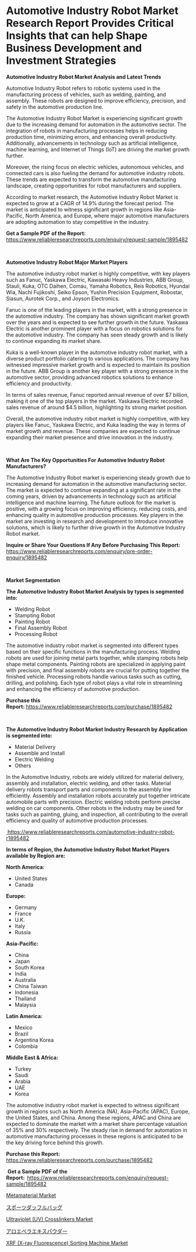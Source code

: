 <p><h1>Automotive Industry Robot Market Research Report Provides Critical Insights that can help Shape Business Development and Investment Strategies</h1></p><p><strong>Automotive Industry Robot Market Analysis and Latest Trends</strong></p>
<p><p>Automotive Industry Robot refers to robotic systems used in the manufacturing process of vehicles, such as welding, painting, and assembly. These robots are designed to improve efficiency, precision, and safety in the automotive production line.</p><p>The Automotive Industry Robot Market is experiencing significant growth due to the increasing demand for automation in the automotive sector. The integration of robots in manufacturing processes helps in reducing production time, minimizing errors, and enhancing overall productivity. Additionally, advancements in technology such as artificial intelligence, machine learning, and Internet of Things (IoT) are driving the market growth further.</p><p>Moreover, the rising focus on electric vehicles, autonomous vehicles, and connected cars is also fueling the demand for automotive industry robots. These trends are expected to transform the automotive manufacturing landscape, creating opportunities for robot manufacturers and suppliers.</p><p>According to market research, the Automotive Industry Robot Market is expected to grow at a CAGR of 14.9% during the forecast period. The market is anticipated to witness significant growth in regions like Asia-Pacific, North America, and Europe, where major automotive manufacturers are adopting automation to stay competitive in the industry.</p></p>
<p><strong>Get a Sample PDF of the Report:&nbsp;</strong> <a href="https://www.reliableresearchreports.com/enquiry/request-sample/1895482">https://www.reliableresearchreports.com/enquiry/request-sample/1895482</a></p>
<p>&nbsp;</p>
<p><strong>Automotive Industry Robot Major Market Players</strong></p>
<p><p>The automotive industry robot market is highly competitive, with key players such as Fanuc, Yaskawa Electric, Kawasaki Heavy Industries, ABB Group, Stauli, Kuka, OTC Daihen, Comau, Yamaha Robotics, Reis Robotics, Hyundai Wia, Nachi Fujikoshi, Seiko Epson, Yushin Precision Equipment, Robostar, Siasun, Aurotek Corp., and Joyson Electronics.</p><p>Fanuc is one of the leading players in the market, with a strong presence in the automotive industry. The company has shown significant market growth over the years and is expected to see further growth in the future. Yaskawa Electric is another prominent player with a focus on robotics solutions for the automotive industry. The company has seen steady growth and is likely to continue expanding its market share.</p><p>Kuka is a well-known player in the automotive industry robot market, with a diverse product portfolio catering to various applications. The company has witnessed impressive market growth and is expected to maintain its position in the future. ABB Group is another key player with a strong presence in the automotive sector, providing advanced robotics solutions to enhance efficiency and productivity.</p><p>In terms of sales revenue, Fanuc reported annual revenue of over $7 billion, making it one of the top players in the market. Yaskawa Electric recorded sales revenue of around $4.5 billion, highlighting its strong market position.</p><p>Overall, the automotive industry robot market is highly competitive, with key players like Fanuc, Yaskawa Electric, and Kuka leading the way in terms of market growth and revenue. These companies are expected to continue expanding their market presence and drive innovation in the industry.</p></p>
<p>&nbsp;</p>
<p><strong>What Are The Key Opportunities For Automotive Industry Robot Manufacturers?</strong></p>
<p><p>The Automotive Industry Robot market is experiencing steady growth due to increasing demand for automation in the automotive manufacturing sector. The market is expected to continue expanding at a significant rate in the coming years, driven by advancements in technology such as artificial intelligence and machine learning. The future outlook for the market is positive, with a growing focus on improving efficiency, reducing costs, and enhancing quality in automotive production processes. Key players in the market are investing in research and development to introduce innovative solutions, which is likely to further drive growth in the Automotive Industry Robot market.</p></p>
<p><strong>Inquire or Share Your Questions If Any Before Purchasing This Report:</strong> <a href="https://www.reliableresearchreports.com/enquiry/pre-order-enquiry/1895482">https://www.reliableresearchreports.com/enquiry/pre-order-enquiry/1895482</a></p>
<p>&nbsp;</p>
<p><strong>Market Segmentation</strong></p>
<p><strong>The Automotive Industry Robot Market Analysis by types is segmented into:</strong></p>
<p><ul><li>Welding Robot</li><li>Stampting Robot</li><li>Painting Robot</li><li>Final Assembly Robot</li><li>Processing Robot</li></ul></p>
<p><p>The automotive industry robot market is segmented into different types based on their specific functions in the manufacturing process. Welding robots are used for joining metal parts together, while stamping robots help shape metal components. Painting robots are specialized in applying paint with precision, and final assembly robots are crucial for putting together the finished vehicle. Processing robots handle various tasks such as cutting, drilling, and polishing. Each type of robot plays a vital role in streamlining and enhancing the efficiency of automotive production.</p></p>
<p><strong>Purchase this Report:&nbsp;</strong><a href="https://www.reliableresearchreports.com/purchase/1895482">https://www.reliableresearchreports.com/purchase/1895482</a></p>
<p>&nbsp;</p>
<p><strong>The Automotive Industry Robot Market Industry Research by Application is segmented into:</strong></p>
<p><ul><li>Material Delivery</li><li>Assemble and Install</li><li>Electric Welding</li><li>Others</li></ul></p>
<p><p>In the Automotive Industry, robots are widely utilized for material delivery, assembly and installation, electric welding, and other tasks. Material delivery robots transport parts and components to the assembly line efficiently. Assembly and installation robots accurately put together intricate automobile parts with precision. Electric welding robots perform precise welding on car components. Other robots in the industry may be used for tasks such as painting, gluing, and inspection, all contributing to the overall efficiency and quality of automotive production processes.</p></p>
<p><a href="https://www.reliableresearchreports.com/automotive-industry-robot-r1895482">&nbsp;https://www.reliableresearchreports.com/automotive-industry-robot-r1895482</a></p>
<p><strong>In terms of Region, the Automotive Industry Robot Market Players available by Region are:</strong></p>
<p>
    <p> <strong> North America: </strong>
        <ul>
            <li>United States</li>
            <li>Canada</li>
        </ul>
        </p> 
    <p> <strong> Europe: </strong>
        <ul>
            <li>Germany</li>
            <li>France</li>
            <li>U.K.</li>
            <li>Italy</li>
            <li>Russia</li>
        </ul>
        </p> 
    <p> <strong> Asia-Pacific: </strong>
        <ul>
            <li>China</li>
            <li>Japan</li>
            <li>South Korea</li>
            <li>India</li>
            <li>Australia</li>
            <li>China Taiwan</li>
            <li>Indonesia</li>
            <li>Thailand</li>
            <li>Malaysia</li>
        </ul>
        </p> 
    <p> <strong> Latin America: </strong>
        <ul>
            <li>Mexico</li>
            <li>Brazil</li>
            <li>Argentina Korea</li>
            <li>Colombia</li>
        </ul>
        </p> 
    <p> <strong> Middle East & Africa: </strong>
        <ul>
            <li>Turkey</li>
            <li>Saudi</li>
            <li>Arabia</li>
            <li>UAE</li>
            <li>Korea</li>
        </ul>
    </p>
    </p>
<p><p>The automotive industry robot market is expected to witness significant growth in regions such as North America (NA), Asia-Pacific (APAC), Europe, the United States, and China. Among these regions, APAC and China are expected to dominate the market with a market share percentage valuation of 35% and 30% respectively. The steady rise in demand for automation in automotive manufacturing processes in these regions is anticipated to be the key driving force behind this growth.</p></p>
<p><strong>Purchase this Report: </strong><a href="https://www.reliableresearchreports.com/purchase/1895482">https://www.reliableresearchreports.com/purchase/1895482</a></p>
<p>&nbsp;<strong>Get a Sample PDF of the Report:&nbsp;&nbsp;</strong><a href="https://www.reliableresearchreports.com/enquiry/request-sample/1895482">https://www.reliableresearchreports.com/enquiry/request-sample/1895482</a></p>
<p><strong></strong></p>
<p><p><a href="https://issuu.com/reportprime-2/docs/metamaterial-market-size-2030.pptx">Metamaterial Market</a></p><p><a href="https://github.com/marbadji/Market-Research-Report-List-1/blob/main/404204844565.md">スポーツダッフルバッグ</a></p><p><a href="https://github.com/indrystar/Market-Research-Report-List-3/blob/main/ultraviolet-uv-crosslinkers-market.md">Ultraviolet (UV) Crosslinkers Market</a></p><p><a href="https://github.com/ddwcuskozol07187/Market-Research-Report-List-1/blob/main/287193944564.md">アロエベラエキスパウダー</a></p><p><a href="https://github.com/josesg55/Market-Research-Report-List-2/blob/main/xrf-x-ray-fluorescence-sorting-machine-market.md">XRF (X-ray Fluorescence) Sorting Machine Market</a></p></p>